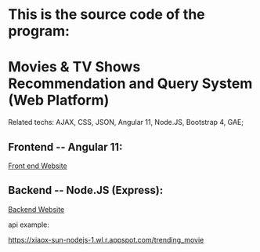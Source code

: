 # This is the source code of the program: 
# Movies & TV Shows Recommendation and Query System (Web Platform)

Related techs: AJAX, CSS, JSON, Angular 11, Node.JS, Bootstrap 4, GAE;


## Frontend -- Angular 11:

[Front end Website](https://xiaox-sun-angular-gcp.wl.r.appspot.com)


## Backend -- Node.JS (Express):

[Backend Website](https://xiaox-sun-nodejs-1.wl.r.appspot.com/)

api example:

https://xiaox-sun-nodejs-1.wl.r.appspot.com/trending_movie
